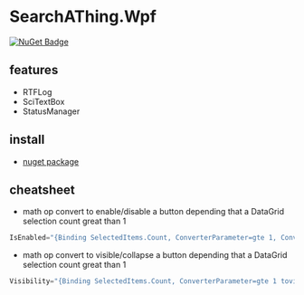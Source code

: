 # SearchAThing.Wpf

[![NuGet Badge](https://buildstats.info/nuget/netcore-util)](https://www.nuget.org/packages/SearchAThing.Wpf/)

## features

- RTFLog
- SciTextBox
- StatusManager

## install

- [nuget package](https://www.nuget.org/packages/SearchAThing.Wpf/)

## cheatsheet

- math op convert to enable/disable a button depending that a DataGrid selection count great than 1

```cs
IsEnabled="{Binding SelectedItems.Count, ConverterParameter=gte 1, Converter={StaticResource MathOpConverter}, ElementName=dataGrid, Mode=OneWay}"
```

- math op convert to visible/collapse a button depending that a DataGrid selection count great than 1

```cs
Visibility="{Binding SelectedItems.Count, ConverterParameter=gte 1 tovis, Converter={StaticResource MathOpConverter}, ElementName=dataGrid, Mode=OneWay}"
```
